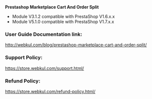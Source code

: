 **Prestashop Marketplace Cart And Order Split**

- Module V3.1.2 compatible with PrestaShop V1.6.x.x
- Module V5.1.0 compatible with PrestaShop V1.7.x.x

### User Guide Documentation link:
http://webkul.com/blog/prestashop-marketplace-cart-and-order-split/

### Support Policy:
https://store.webkul.com/support.html/

### Refund Policy:
https://store.webkul.com/refund-policy.html/
